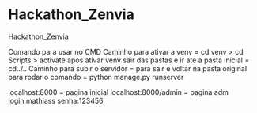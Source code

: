# Hackathon_Zenvia
Hackathon_Zenvia

Comando para usar no CMD
Caminho para ativar a venv = cd venv > cd Scripts > activate
apos ativar venv sair das pastas e ir ate a pasta inicial = cd../.. 
Caminho para subir o servidor = para sair e voltar na pasta original para rodar o comando = python manage.py runserver 

localhost:8000 = pagina inicial
localhost:8000/admin = pagina adm
login:mathiass 
senha:123456 
